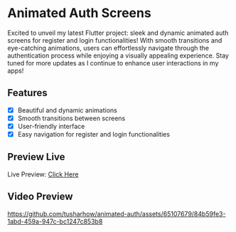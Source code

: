 # Animated Auth Screens

Excited to unveil my latest Flutter project: sleek and dynamic animated auth screens for register and login functionalities! With smooth transitions and eye-catching animations, users can effortlessly navigate through the authentication process while enjoying a visually appealing experience. Stay tuned for more updates as I continue to enhance user interactions in my apps!

## Features
- [x] Beautiful and dynamic animations
- [x] Smooth transitions between screens
- [x] User-friendly interface
- [x] Easy navigation for register and login functionalities

## Preview Live
Live Preview: [Click Here](https://tusharhow.github.io/animated-auth)

## Video Preview
https://github.com/tusharhow/animated-auth/assets/65107679/84b59fe3-1abd-459a-947c-bc1247c853b8
